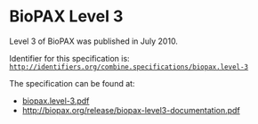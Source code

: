 # BioPAX Level 3
Level 3 of BioPAX was published in July 2010.

Identifier for this specification is: [`http://identifiers.org/combine.specifications/biopax.level-3`](http://identifiers.org/combine.specifications/biopax.level-3)

The specification can be found at: 

* [biopax.level-3.pdf](./biopax.level-3.pdf)
* http://biopax.org/release/biopax-level3-documentation.pdf
